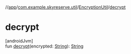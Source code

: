 //[app](../../../index.md)/[com.example.skyreserve.util](../index.md)/[EncryptionUtil](index.md)/[decrypt](decrypt.md)

# decrypt

[androidJvm]\
fun [decrypt](decrypt.md)(encrypted: [String](https://kotlinlang.org/api/latest/jvm/stdlib/kotlin/-string/index.html)): [String](https://kotlinlang.org/api/latest/jvm/stdlib/kotlin/-string/index.html)
